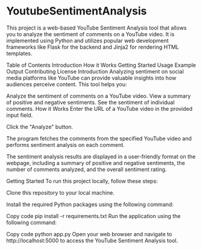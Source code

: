 # YoutubeSentimentAnalysis
This project is a web-based YouTube Sentiment Analysis tool that allows you to analyze the sentiment of comments on a YouTube video. 
It is implemented using Python and utilizes popular web development frameworks like Flask for the backend and Jinja2 for rendering HTML templates.

Table of Contents
Introduction
How it Works
Getting Started
Usage
Example Output
Contributing
License
Introduction
Analyzing sentiment on social media platforms like YouTube can provide valuable insights into how audiences perceive content. This tool helps you:

Analyze the sentiment of comments on a YouTube video.
View a summary of positive and negative sentiments.
See the sentiment of individual comments.
How it Works
Enter the URL of a YouTube video in the provided input field.

Click the "Analyze" button.

The program fetches the comments from the specified YouTube video and performs sentiment analysis on each comment.

The sentiment analysis results are displayed in a user-friendly format on the webpage, including a summary of positive and negative sentiments, the number of comments analyzed, and the overall sentiment rating.

Getting Started
To run this project locally, follow these steps:

Clone this repository to your local machine.

Install the required Python packages using the following command:

Copy code
pip install -r requirements.txt
Run the application using the following command:

Copy code
python app.py
Open your web browser and navigate to http://localhost:5000 to access the YouTube Sentiment Analysis tool.

